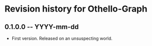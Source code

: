 # Revision history for Othello-Graph

## 0.1.0.0 -- YYYY-mm-dd

* First version. Released on an unsuspecting world.
